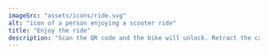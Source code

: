 ```yaml
---
imageSrc: "assets/icons/ride.svg"
alt: "icon of a person enjoying a scooter ride"
title: "Enjoy the ride"
description: "Scan the QR code and the bike will unlock. Retract the cable lock, put on a helmet, and you're off! Always lock bikes away from walkways and accessibility ramps."
---
```

